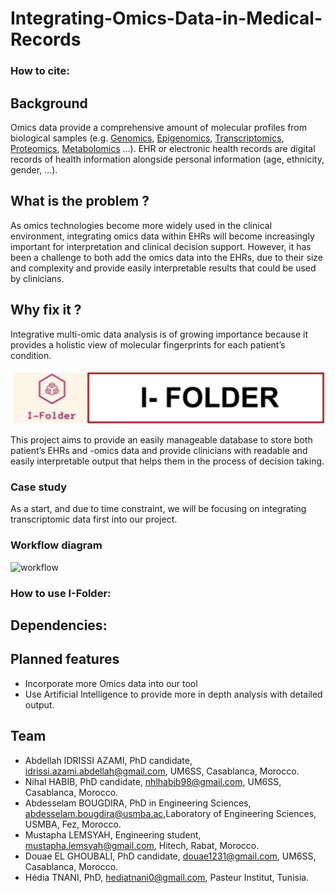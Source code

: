 # Integrating-Omics-Data-in-Medical-Records

### How to cite:

## Background
 Omics data provide a comprehensive amount of molecular profiles from biological samples (e.g. [Genomics](https://www.nature.com/subjects/genomics), [Epigenomics](https://www.nature.com/subjects/epigenomics), [Transcriptomics](https://www.nature.com/subjects/transcriptomics), [Proteomics](https://www.nature.com/subjects/proteomics), [Metabolomics](https://www.nature.com/subjects/metabolomics) …). EHR or electronic health records are digital records of health information alongside personal information (age, ethnicity, gender, …).

 ## What is the problem ? 
As omics technologies become more widely used in the clinical environment, integrating omics data within EHRs will become increasingly important for interpretation and clinical decision support. 
However, it has been a challenge to both add the omics data into the EHRs, due to their size and complexity and provide easily interpretable results that could be used by clinicians.

## Why fix it ?
Integrative multi-omic data analysis is of growing importance because it provides a holistic view of molecular fingerprints for each patient’s condition.


![](https://github.com/STRIDES-Codes/Integrating-Omics-Data-in-Medical-Records/blob/main/images/Screenshot%20from%202021-06-05%2015-31-51.png)

This project aims to provide an easily manageable database to store both patient’s EHRs and -omics data and provide clinicians with readable and easily interpretable output that helps them in the process of decision taking.

### Case study
As a start, and due to time constraint, we will be focusing on integrating transcriptomic data first into our project.

### Workflow diagram
![workflow](https://user-images.githubusercontent.com/52707598/120922022-c835ff80-c6be-11eb-9d12-62bfb9b104b0.png)



### How to use I-Folder:

## Dependencies: 

## Planned features
- Incorporate more Omics data into our tool
- Use Artificial Intelligence to provide more in depth analysis with detailed output.



## Team
* Abdellah IDRISSI AZAMI, PhD candidate, idrissi.azami.abdellah@gmail.com, UM6SS, Casablanca, Morocco.
* Nihal HABIB, PhD candidate, nhlhabib98@gmail.com, UM6SS, Casablanca, Morocco.
* Abdesselam BOUGDIRA, PhD in Engineering Sciences, abdesselam.bougdira@usmba.ac,Laboratory of Engineering Sciences, USMBA, Fez, Morocco.
* Mustapha LEMSYAH, Engineering student, mustapha.lemsyah@gmail.com, Hitech, Rabat, Morocco.
* Douae EL GHOUBALI, PhD candidate, douae1231@gmail.com, UM6SS, Casablanca, Morocco. 
* Hédia TNANI, PhD, hediatnani0@gmail.com, Pasteur Institut, Tunisia.
